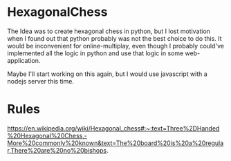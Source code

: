 # HexagonalChess

The Idea was to create hexagonal chess in python, but I lost motivation when I found out that python probably was not the best choice to do this.
It would be inconvenient for online-multiplay, even though I probably could've implemented all the logic in python and use that logic in some web-application. 

Maybe I'll start working on this again, but I would use javascript with a nodejs server this time.

# Rules

https://en.wikipedia.org/wiki/Hexagonal_chess#:~:text=Three%2DHanded%20Hexagonal%20Chess,-More%20commonly%20known&text=The%20board%20is%20a%20regular,There%20are%20no%20bishops.
